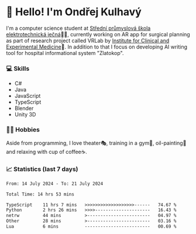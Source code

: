# 👋 Hello! I'm Ondřej Kulhavý

I'm a computer science student at [Střední průmyslová škola elektrotechnická ječná](https://www.spsejecna.cz/)👨‍🎓, currently working on AR app for surgical planning as part of research project called VRLab by [Institute for Clinical and Experimental Medicine](https://www.ikem.cz/en/)🏥.
In addition to that I focus on developing AI writing tool for hospital informational system "Zlatokop".

### 💻 Skills
- C#
- Java
- JavaScript
- TypeScript
- Blender
- Unity 3D

### 🏋️‍♂️ Hobbies

Aside from programming, I love theater🎭, training in a gym💪, oil-painting🎨 and relaxing with cup of coffee☕.
### 📈 Statistics (last 7 days)
<!--START_SECTION:waka-->

```txt
From: 14 July 2024 - To: 21 July 2024

Total Time: 14 hrs 53 mins

TypeScript    11 hrs 7 mins   >>>>>>>>>>>>>>>>>>>------   74.67 %
Python        2 hrs 26 mins   >>>>---------------------   16.43 %
netrw         44 mins         >------------------------   04.97 %
Other         28 mins         >------------------------   03.16 %
Lua           6 mins          -------------------------   00.69 %
```

<!--END_SECTION:waka-->



